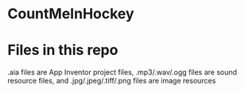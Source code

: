# CountMeInHockey

Files in this repo
=======

.aia files are App Inventor project files, .mp3/.wav/.ogg files are sound resource files, and .jpg/.jpeg/.tiff/.png files are image resources
